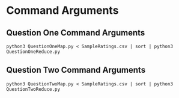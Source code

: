 # Command Arguments

## Question One Command Arguments

`python3 QuestionOneMap.py < SampleRatings.csv | sort | python3 QuestionOneReduce.py`

## Question Two Command Arguments

`python3 QuestionTwoMap.py < SampleRatings.csv | sort | python3 QuestionTwoReduce.py`
